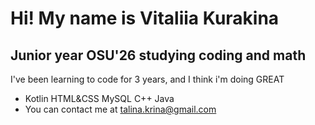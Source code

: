[](https://user-images.githubusercontent.com/18350557/176309783-0785949b-9127-417c-8b55-ab5a4333674e.gif) Hi! My name is Vitaliia Kurakina
=====================================================================================================================================
Junior year OSU'26 studying coding and math
-------------------------------------------------------------

I've been learning to code for 3 years, and I think i'm doing GREAT

* Kotlin HTML&CSS MySQL C++ Java 
* You can contact me at [talina.krina@gmail.com](mailto:talina.krina@gmail.com)
